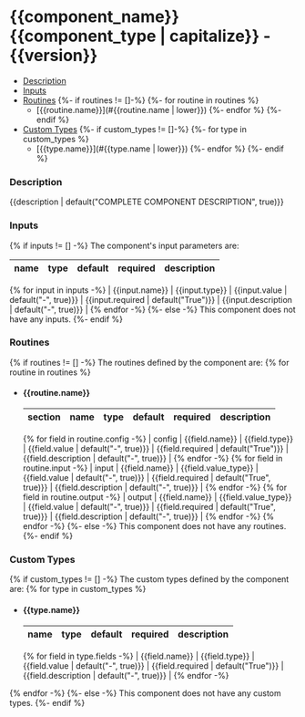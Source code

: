 # {{component_name}} {{component_type | capitalize}} - {{version}}

- [Description](#description)
- [Inputs](#inputs)
- [Routines](#routines)
{%- if routines != []-%}
{%- for routine in routines %}
  - [{{routine.name}}](#{{routine.name | lower}})
{%- endfor %}
{%- endif %}
- [Custom Types](#custom-types)
{%- if custom_types != []-%}
{%- for type in custom_types %}
  - [{{type.name}}](#{{type.name | lower}})
{%- endfor %}
{%- endif %}

### Description

{{description | default("COMPLETE COMPONENT DESCRIPTION", true)}}

### Inputs

{% if inputs != [] -%}
The component's input parameters are:

| name | type | default | required | description |
|------|------|---------|----------|-------------|
{% for input in inputs -%}
| {{input.name}} | {{input.type}} | {{input.value | default("-", true)}} | {{input.required | default("True")}} | {{input.description | default("-", true)}} |
{% endfor -%}
{%- else -%}
This component does not have any inputs.
{%- endif %}

### Routines

{% if routines != [] -%}
The routines defined by the component are:
{% for routine in routines %}
  - #### {{routine.name}}

    | section | name | type | default | required | description |
    |---------|------|------|---------|----------|-------------|
    {% for field in routine.config -%}
    | config | {{field.name}} | {{field.type}} | {{field.value | default("-", true)}} | {{field.required | default("True")}} | {{field.description | default("-", true)}} |
    {% endfor -%}
    {% for field in routine.input -%}
    | input | {{field.name}} | {{field.value_type}} | {{field.value | default("-", true)}} | {{field.required | default("True", true)}} | {{field.description | default("-", true)}} |
    {% endfor -%}
    {% for field in routine.output -%}
    | output | {{field.name}} | {{field.value_type}} | {{field.value | default("-", true)}} | {{field.required | default("True", true)}} | {{field.description | default("-", true)}} |
    {% endfor -%}
{% endfor -%}
{%- else -%}
This component does not have any routines.
{%- endif %}

### Custom Types

{% if custom_types != [] -%}
The custom types defined by the component are:
{% for type in custom_types %}
  - #### {{type.name}}

    | name | type | default | required | description |
    |------|------|---------|----------|-------------|
    {% for field in type.fields -%}
    | {{field.name}} | {{field.type}} | {{field.value | default("-", true)}} | {{field.required | default("True")}} | {{field.description | default("-", true)}} |
    {% endfor -%}

{% endfor -%}
{%- else -%}
This component does not have any custom types.
{%- endif %}


